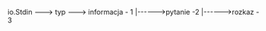 io.Stdin ---> typ ---> informacja - 1
               |------>pytanie -2 
               |------>rozkaz - 3
